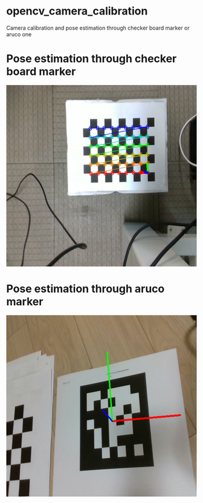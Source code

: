 # opencv_camera_calibration

Camera calibration and pose estimation through checker board marker or aruco one


# Pose estimation through checker board marker
<img src="opencv_test/checker_board_test_result.png" width="680" height="480" />

# Pose estimation through aruco marker
<img src="opencv_test/aruco_test_result.png" width="680" height="480" />
